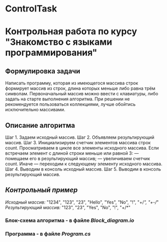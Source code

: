 # ControlTask

# Контрольная работа по курсу "Знакомство с языками программирования"

## **Формулировка задачи**

Написать программу, которая из имеющегося массива строк формирует массив из строк, длина которых меньше либо равна трём символам. Первоначальный массив можно ввести с клавиатуры, либо задать на старте выполнения алгоритма. При решении не рекомендуется пользоваться коллекциями, лучше обойтись исключительно массивами.

## **Описание алгоритма**

Шаг 1. Задаем исходный массив.
Шаг 2. Объявляем результирующий массив.
Шаг 3. Инициализируем счетчик элементов массива строк count.
Просматриваем в цикле все элементы исходного массива.
Если встречаем элемент с длиной строки меньше или равной 3:
— помещаем его в результирующий массив;
— увеличиваем счетчик count.
Иначе — переходим к следующему элементу исходного массива.
Шаг 4. Выводим в консоль исходный массив.
Шаг 5. Выводим в консоль результирующий массив.

## *Контрольный пример*
*Исходный массив:*
"1234", "123", "23", "Hello", "Yes", "No", "!", "+/*", "+-/*"
*Результирующий массив:*
"123", "23", "Yes", "No", "!", "+/*"


### Блок-схема алгоритма - в файле *Block_diagram.io*

### Программа - в файле *Program.cs*
